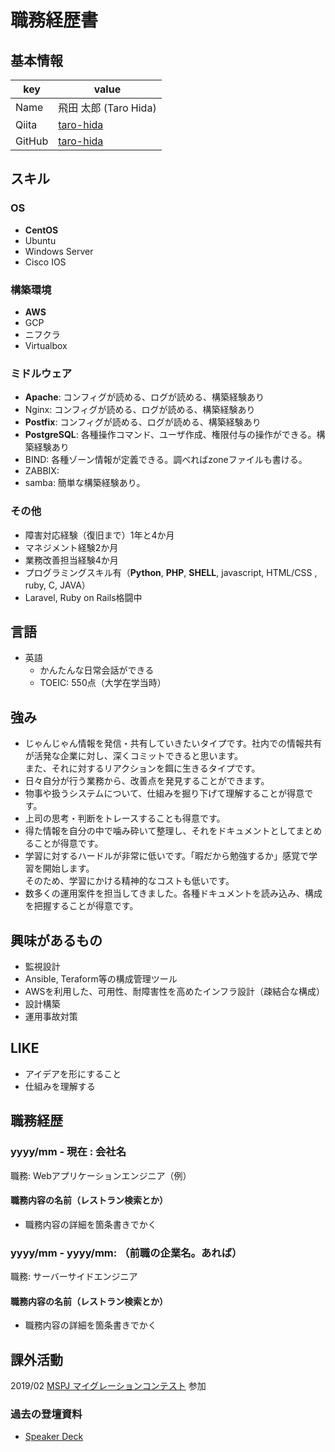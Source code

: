 # 職務経歴書

## 基本情報

|key|value|
|---|-----|
|Name|飛田 太郎 (Taro Hida)|
|Qiita|[taro-hida](https://qiita.com/taro-hida)|
|GitHub|[taro-hida](https://github.com/taro-hida)|

## スキル
### OS
- **CentOS**
- Ubuntu
- Windows Server
- Cisco IOS

### 構築環境
- **AWS**
- GCP
- ニフクラ
- Virtualbox

### ミドルウェア
- **Apache**: コンフィグが読める、ログが読める、構築経験あり
- Nginx: コンフィグが読める、ログが読める、構築経験あり
- **Postfix**: コンフィグが読める、ログが読める、構築経験あり
- **PostgreSQL**: 各種操作コマンド、ユーザ作成、権限付与の操作ができる。構築経験あり
- BIND: 各種ゾーン情報が定義できる。調べればzoneファイルも書ける。
- ZABBIX: 
- samba: 簡単な構築経験あり。

### その他

- 障害対応経験（復旧まで）1年と4か月
- マネジメント経験2か月
- 業務改善担当経験4か月
- プログラミングスキル有（**Python**, **PHP**, **SHELL**, javascript, HTML/CSS , ruby, C, JAVA）
- Laravel, Ruby on Rails格闘中

## 言語
- 英語
  - かんたんな日常会話ができる
  - TOEIC: 550点（大学在学当時）

## 強み

- じゃんじゃん情報を発信・共有していきたいタイプです。社内での情報共有が活発な企業に対し、深くコミットできると思います。  
  また、それに対するリアクションを餌に生きるタイプです。  
- 日々自分が行う業務から、改善点を発見することができます。
- 物事や扱うシステムについて、仕組みを掘り下げて理解することが得意です。
- 上司の思考・判断をトレースすることも得意です。
- 得た情報を自分の中で噛み砕いて整理し、それをドキュメントとしてまとめることが得意です。  
- 学習に対するハードルが非常に低いです。「暇だから勉強するか」感覚で学習を開始します。  
  そのため、学習にかける精神的なコストも低いです。
- 数多くの運用案件を担当してきました。各種ドキュメントを読み込み、構成を把握することが得意です。

## 興味があるもの
- 監視設計
- Ansible, Teraform等の構成管理ツール
- AWSを利用した、可用性、耐障害性を高めたインフラ設計（疎結合な構成）
- 設計構築
- 運用事故対策

## LIKE
- アイデアを形にすること
- 仕組みを理解する

## 職務経歴

### yyyy/mm - 現在 : 会社名

職務: Webアプリケーションエンジニア（例）

#### 職務内容の名前（レストラン検索とか）

- 職務内容の詳細を箇条書きでかく

### yyyy/mm - yyyy/mm: （前職の企業名。あれば）

職務: サーバーサイドエンジニア

#### 職務内容の名前（レストラン検索とか）

- 職務内容の詳細を箇条書きでかく

## 課外活動
2019/02 [MSPJ マイグレーションコンテスト](https://connpass.com/event/107764/) 参加

### 過去の登壇資料
* [Speaker Deck](https://speakerdeck.com/mutsu00062/)
